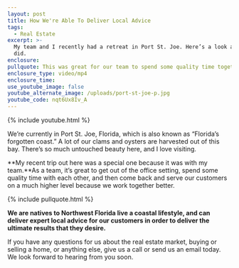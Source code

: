 ```yaml
---
layout: post
title: How We're Able To Deliver Local Advice
tags:
  - Real Estate
excerpt: >-
  My team and I recently had a retreat in Port St. Joe. Here’s a look at what we
  did.
enclosure:
pullquote: This was great for our team to spend some quality time together.
enclosure_type: video/mp4
enclosure_time:
use_youtube_image: false
youtube_alternate_image: /uploads/port-st-joe-p.jpg
youtube_code: nqt6Ux8Iv_A
---
```


{% include youtube.html %}

We’re currently in Port St. Joe, Florida, which is also known as “Florida’s forgotten coast.” A lot of our clams and oysters are harvested out of this bay. There’s so much untouched beauty here, and I love visiting.

**My recent trip out here was a special one because it was with my team.**As a team, it’s great to get out of the office setting, spend some quality time with each other, and then come back and serve our customers on a much higher level because we work together better.

{% include pullquote.html %}

**We are natives to Northwest Florida live a coastal lifestyle, and can deliver expert local advice for our customers in order to deliver the ultimate results that they desire.**

If you have any questions for us about the real estate market, buying or selling a home, or anything else, give us a call or send us an email today. We look forward to hearing from you soon.
